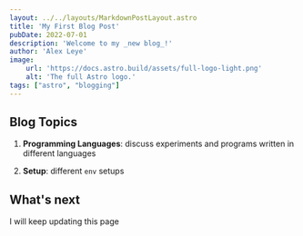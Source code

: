 ```yaml
---
layout: ../../layouts/MarkdownPostLayout.astro
title: 'My First Blog Post'
pubDate: 2022-07-01
description: 'Welcome to my _new blog_!'
author: 'Alex Leye'
image:
    url: 'https://docs.astro.build/assets/full-logo-light.png'
    alt: 'The full Astro logo.'
tags: ["astro", "blogging"]
---
```


## Blog Topics

1. **Programming Languages**: discuss experiments and programs written in different languages  

2. **Setup**: different `env` setups

## What's next

I will keep updating this page